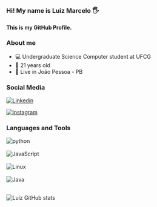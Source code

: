 
### Hi! My name is Luiz Marcelo 🖐️

#### This is my GitHub Profile.

### About me

- 💻 Undergraduate Science Computer student at UFCG
- 🎈 21 years old
- 📍 Live in João Pessoa - PB

### Social Media

[![Linkedin](https://img.shields.io/badge/LinkedIn-0077B5?style=for-the-badge&logo=linkedin&logoColor=white)](https://www.linkedin.com/school/universidade-federal-de-campina-grande/)

[![Instagram](https://img.shields.io/badge/Instagram-E4405F?style=for-the-badge&logo=instagram&logoColor=white)](https://www.instagram.com/_marcelorborges/)

### Languages and Tools

<div style="display: inlineblock">
    <img align= "center" alt="python" src="https://img.shields.io/badge/Python-14354C?style=for-the-badge&logo=python&logoColor=white">
</div>

<div style="display: inlineblock"><br/>
    <img align= "center" alt="JavaScript" src="https://img.shields.io/badge/JavaScript-F7DF1E?style=for-the-badge&logo=javascript&logoColor=black">
</div>

<div style="display: inlineblock"><br/>
    <img align= "center" alt="Linux" src="https://img.shields.io/badge/Linux-FCC624?style=for-the-badge&logo=linux&logoColor=black">
</div>

<div style="display: inlineblock"><br/>
    <img align= "center" alt="Java" src="https://img.shields.io/badge/Java-ED8B00?style=for-the-badge&logo=openjdk&logoColor=white">
</div></br>

![Luiz GitHub stats](https://github-readme-stats.vercel.app/api?username=LuizMRBsantos&show_icons=true&theme=radical)
